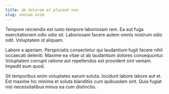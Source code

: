 ```yaml
---
title: ab dolorem et placeat non
slug: veniam enim
---
```


Tempore reiciendis est iusto tempore laboriosam rem. Ea aut fuga exercitationem odio odio sit. Laboriosam facere autem omnis nostrum odio odit. Voluptatem id aliquam.

Labore a aperiam. Perspiciatis consectetur qui laudantium fugit facere nihil occaecati deleniti. Maxime ea vitae ut ab laudantium dolores consequuntur. Voluptatem corrupti ratione aut repellendus est provident sint veniam. Impedit eum quod.

Sit temporibus enim voluptates earum soluta. Incidunt labore labore aut et. Est maxime hic minima et soluta blanditiis cum quibusdam sint. Quia fugiat nisi necessitatibus minus ea cum distinctio.
